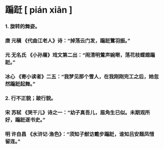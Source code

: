 # 蹁跹    [ pián xiān ]

### 1. 旋转的舞姿。

### 	唐  元稹  《代曲江老人》诗：“掉荡云门发，蹁跹鷺羽振。”

### 	元  无名氏 《小孙屠》戏文第二出：“闹清明鶯声婉啭，荡花枝蝶翅蹁跹。”

### 	冰心  《寄小读者》二五：“我梦见那个雪人，在我刚刚完工之后，她忽然蹁跹起舞。”

### 2. 行不正貌；跛行貌。

### 	 宋 苏轼  《哭干儿》诗之一：“幼子真吾儿，眉角生已似。未期观所好，蹁跹逐书史。”

### 	明 许自昌 《水浒记·渔色》：“须知子猷访戴步蹁跹，谁知吕安题凤惜留连。”